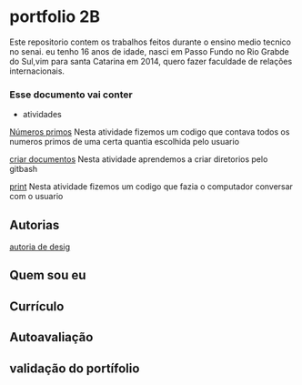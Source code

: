 # portfolio 2B
Este repositorio contem os trabalhos feitos durante o ensino medio tecnico no senai. eu tenho 16 anos de idade, nasci em Passo Fundo no Rio Grabde do Sul,vim para santa Catarina em 2014, quero fazer faculdade de relações internacionais.
### Esse documento vai conter ###
* atividades

[Números primos](https://github.com/lahs2301/portfolio2B/blob/main/n%C3%BAmeros%20primos.java])
  Nesta atividade fizemos um codigo que contava todos os numeros primos de uma certa quantia escolhida pelo usuario

[criar documentos](https://github.com/lahs2301/portfolio2B/blob/main/criar%20documentos.java])
  Nesta atividade aprendemos a criar diretorios pelo gitbash

[print](https://github.com/lahs2301/portfolio2B/blob/main/print.java])
  Nesta atividade fizemos um codigo que fazia o computador conversar com o usuario
  
## Autorias ##
[autoria de desig](https://github.com/lahs2301/portfolio2B/blob/main/autorias])

## Quem sou eu ##
## Currículo ##
## Autoavaliação ##
## validação do portífolio ##


